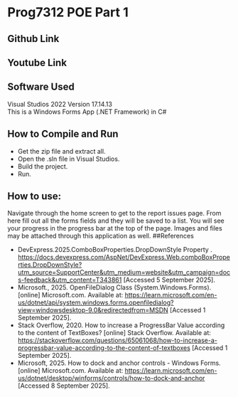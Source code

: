 # Prog7312 POE Part 1
## Github Link
## Youtube Link
## Software Used
Visual Studios 2022 Version 17.14.13
<br>
This is a Windows Forms App (.NET Framework) in C#
## How to Compile and Run
- Get the zip file and extract all.
- Open the .sln file in Visual Studios.
- Build the project.
- Run.
## How to use:
Navigate through the home screen to get to the report issues page. From here fill out all the forms fields and they will be saved to a list. You will see your progress in the progress bar at the top of the page. Images and files may be attached through this application as well.
##References
- DevExpress.2025.ComboBoxProperties.DropDownStyle Property . <https://docs.devexpress.com/AspNet/DevExpress.Web.comboBoxProperties.DropDownStyle?utm_source=SupportCenter&utm_medium=website&utm_campaign=docs-feedback&utm_content=T343861> [Accessed 5 September 2025].
- Microsoft., 2025. OpenFileDialog Class (System.Windows.Forms). [online] Microsoft.com. Available at: <https://learn.microsoft.com/en-us/dotnet/api/system.windows.forms.openfiledialog?view=windowsdesktop-9.0&redirectedfrom=MSDN> [Accessed 1 September 2025].
- Stack Overflow, 2020. How to increase a ProgressBar Value according to the content of TextBoxes? [online] Stack Overflow. Available at: <https://stackoverflow.com/questions/65061068/how-to-increase-a-progressbar-value-according-to-the-content-of-textboxes> [Accessed 1 September 2025].  
- Microsoft, 2025. How to dock and anchor controls - Windows Forms. [online] Microsoft.com. Available at: <https://learn.microsoft.com/en-us/dotnet/desktop/winforms/controls/how-to-dock-and-anchor> [Accessed 8 September 2025].
